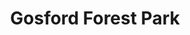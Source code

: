 ---
title: "Gosford Forest Park"
address: "7, Gosford Demesne, Markethill, Armagh, Co. Armagh BT60 1GD"
tel: "028 3755 1277"
county: "Armagh"
category: "Caravan And Camping"
type: "Content"
lat: "54.338554"
lng: "-6.63965"
---